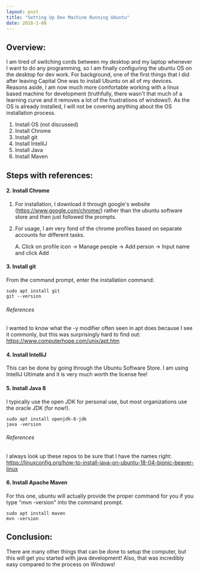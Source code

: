```yaml
---
layout: post 
title: "Setting Up Dev Machine Running Ubuntu" 
date: 2018-1-08
---
```

## Overview:  
I am tired of switching cords between my desktop and my laptop whenever I want to do any programming,
 so I am finally configuring the ubuntu OS on the desktop for dev work. For background, one of the first
 things that I did after leaving Capital One was to install Ubuntu on all of my devices. Reasons aside,
 I am now much more comfortable working with a linux based machine for development (truthfully, there
 wasn't that much of a learning curve and it removes a lot of the frustrations of windows!). As the OS
 is already installed, I will not be covering anything about the OS installation process. 

1. Install OS (not discussed)
2. Install Chrome
3. Install git
4. Install IntelliJ 
5. Install Java
6. Install Maven

## Steps with references:   

#### 2. Install Chrome
1. For installation, I download it through google's website (https://www.google.com/chrome/) rather than
 the ubuntu software store and then just followed the prompts. 
2. For usage, I am very fond of the chrome profiles based on separate accounts for different tasks. 
    
    A. Click on profile icon -> Manage people -> Add person -> Input name and click Add

#### 3. Install git
From the command prompt, enter the installation command:
```$xslt
sudo apt install git
git --version
```
###### References
I wanted to know what the -y modifier often seen in apt does because I see it commonly, but this was
 surprisingly hard to find out: https://www.computerhope.com/unix/apt.htm

#### 4. Install IntelliJ
This can be done by going through the Ubuntu Software Store. I am using IntelliJ Ultimate and 
 it is very much worth the license fee! 

#### 5. Install Java 8
I typically use the open JDK for personal use, but most organizations use the oracle JDK (for now!).

```$xslt
sudo apt install openjdk-8-jdk
java -version
```

###### References
I always look up these repos to be sure that I have the names right: 
 https://linuxconfig.org/how-to-install-java-on-ubuntu-18-04-bionic-beaver-linux

#### 6. Install Apache Maven
For this one, ubuntu will actually provide the proper command for you if you type "mvn -version"
 into the command prompt. 
 
 ```$xslt
sudo apt install maven
mvn -version
 ```


## Conclusion: 
There are many other things that can be done to setup the computer, but this will get you started with
 java development! Also, that was incredibly easy compared to the process on Windows!  